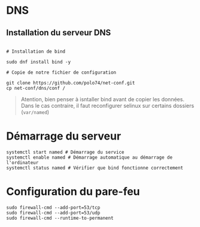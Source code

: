 # DNS

## Installation du serveur DNS

```shell

# Installation de bind 

sudo dnf install bind -y

# Copie de notre fichier de configuration

git clone https://github.com/polo74/net-conf.git
cp net-conf/dns/conf /
```

> Atention, bien penser à isntaller bind avant de copier les données. Dans le cas contraire, il faut reconfigurer selinux sur certains dossiers (`var/named`)

# Démarrage du serveur

```
systemctl start named # Démarrage du service
systemctl enable named # Démarrage automatique au démarrage de l'ordinateur
systemctl status named # Vérifier que bind fonctionne correctement
```

# Configuration du pare-feu

```
sudo firewall-cmd --add-port=53/tcp
sudo firewall-cmd --add-port=53/udp
sudo firewall-cmd --runtime-to-permanent
```
